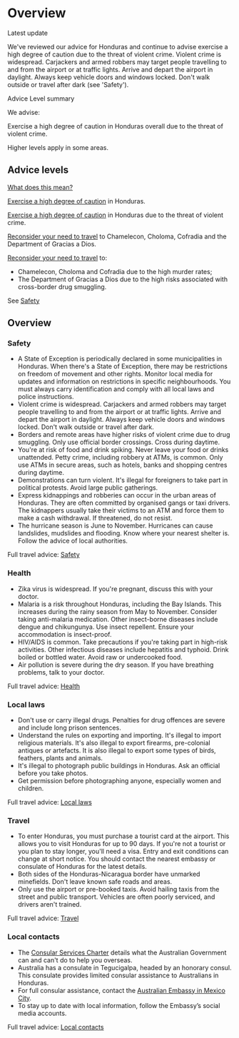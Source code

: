 # Overview

Latest update

We've reviewed our advice for Honduras and continue to advise exercise a high degree of caution due to the threat of violent crime. Violent crime is widespread. Carjackers and armed robbers may target people travelling to and from the airport or at traffic lights. Arrive and depart the airport in daylight. Always keep vehicle doors and windows locked. Don't walk outside or travel after dark (see 'Safety').

Advice Level summary

We advise:

Exercise a high degree of caution in Honduras overall due to the threat of violent crime.

Higher levels apply in some areas.

## Advice levels

[What does this mean?](/before-you-go/travel-advice-explained/)

[Exercise a high degree of caution](/node/33#level2) in Honduras.

[Exercise a high degree of caution](/node/33#level2) in Honduras due to the threat of violent crime.

[Reconsider your need to travel](/node/33#level3) to Chamelecon, Choloma, Cofradia and the Department of Gracias a Dios.

[Reconsider your need to travel](/node/33#level3) to:

* Chamelecon, Choloma and Cofradia due to the high murder rates;
* The Department of Gracias a Dios due to the high risks associated with cross-border drug smuggling.

See [Safety](#safety)

## Overview

### Safety

* A State of Exception is periodically declared in some municipalities in Honduras. When there's a State of Exception, there may be restrictions on freedom of movement and other rights. Monitor local media for updates and information on restrictions in specific neighbourhoods. You must always carry identification and comply with all local laws and police instructions.
* Violent crime is widespread. Carjackers and armed robbers may target people travelling to and from the airport or at traffic lights. Arrive and depart the airport in daylight. Always keep vehicle doors and windows locked. Don't walk outside or travel after dark.
* Borders and remote areas have higher risks of violent crime due to drug smuggling. Only use official border crossings. Cross during daytime.
* You're at risk of food and drink spiking. Never leave your food or drinks unattended. Petty crime, including robbery at ATMs, is common. Only use ATMs in secure areas, such as hotels, banks and shopping centres during daytime.
* Demonstrations can turn violent. It's illegal for foreigners to take part in political protests. Avoid large public gatherings.
* Express kidnappings and robberies can occur in the urban areas of Honduras. They are often committed by organised gangs or taxi drivers. The kidnappers usually take their victims to an ATM and force them to make a cash withdrawal. If threatened, do not resist.
* The hurricane season is June to November. Hurricanes can cause landslides, mudslides and flooding. Know where your nearest shelter is. Follow the advice of local authorities.

Full travel advice: [Safety](#safety)

### Health

* Zika virus is widespread. If you're pregnant, discuss this with your doctor.
* Malaria is a risk throughout Honduras, including the Bay Islands. This increases during the rainy season from May to November. Consider taking anti-malaria medication. Other insect-borne diseases include dengue and chikungunya. Use insect repellent. Ensure your accommodation is insect-proof.
* HIV/AIDS is common. Take precautions if you're taking part in high-risk activities. Other infectious diseases include hepatitis and typhoid. Drink boiled or bottled water. Avoid raw or undercooked food.
* Air pollution is severe during the dry season. If you have breathing problems, talk to your doctor.

Full travel advice: [Health](#health)

### Local laws

* Don't use or carry illegal drugs. Penalties for drug offences are severe and include long prison sentences.
* Understand the rules on exporting and importing. It's illegal to import religious materials. It's also illegal to export firearms, pre-colonial antiques or artefacts. It is also illegal to export some types of birds, feathers, plants and animals.
* It's illegal to photograph public buildings in Honduras. Ask an official before you take photos.
* Get permission before photographing anyone, especially women and children.

Full travel advice: [Local laws](#local-laws)

### Travel

* To enter Honduras, you must purchase a tourist card at the airport. This allows you to visit Honduras for up to 90 days. If you're not a tourist or you plan to stay longer, you'll need a visa. Entry and exit conditions can change at short notice. You should contact the nearest embassy or consulate of Honduras for the latest details.
* Both sides of the Honduras-Nicaragua border have unmarked minefields. Don't leave known safe roads and areas.
* Only use the airport or pre-booked taxis. Avoid hailing taxis from the street and public transport. Vehicles are often poorly serviced, and drivers aren't trained.

Full travel advice: [Travel](#travel)

### Local contacts

* The [Consular Services Charter](https://www.smartraveller.gov.au/consular-services/consular-services-charter) details what the Australian Government can and can't do to help you overseas.
* Australia has a consulate in Tegucigalpa, headed by an honorary consul. This consulate provides limited consular assistance to Australians in Honduras.
* For full consular assistance, contact the [Australian Embassy in Mexico City](https://mexico.embassy.gov.au/mcty/home.html).
* To stay up to date with local information, follow the Embassy’s social media accounts.

Full travel advice: [Local contacts](https://www.smartraveller.gov.au/destinations/americas/honduras#local_contacts)